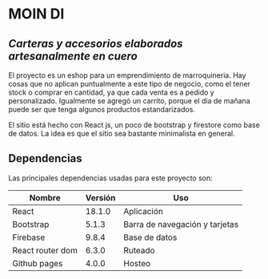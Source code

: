# MOIN DI
## _Carteras y accesorios elaborados artesanalmente en cuero_

El proyecto es un eshop para un emprendimiento de marroquineria.
Hay cosas que no aplican puntualmente a este tipo de negocio, como el tener stock o comprar en cantidad, ya que 
cada venta es a pedido y personalizado.
Igualmente se agregó un carrito, porque el día de mañana puede ser que tenga algunos productos estandarizados.

El sitio está hecho con React js, un poco de bootstrap y firestore como base de datos.
La idea es que el sitio sea bastante minimalista en general.

## Dependencias

Las principales dependencias usadas para este proyecto son:

| Nombre | Versión | Uso |
| ------ | ------ | ------ |
| React | 18.1.0 | Aplicación
| Bootstrap | 5.1.3 | Barra de navegación y tarjetas
| Firebase | 9.8.4 | Base de datos
| React router dom | 6.3.0 | Ruteado
| Github pages | 4.0.0 | Hosteo